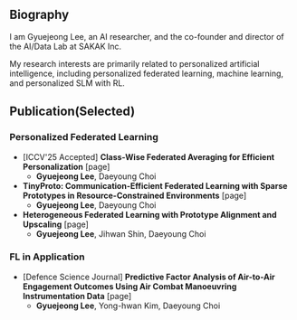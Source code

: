 ## Biography

I am Gyuejeong Lee, an AI researcher, and the co-founder and director of the AI/Data Lab at SAKAK Inc.

My research interests are primarily related to personalized artificial intelligence, including personalized federated learning, machine learning, and personalized SLM with RL.

## Publication(Selected)
### Personalized Federated Learning
- [ICCV'25 Accepted] **Class-Wise Federated Averaging for Efficient Personalization** [page]
  - **Gyuejeong Lee**, Daeyoung Choi
- **TinyProto: Communication-Efficient Federated Learning with Sparse Prototypes in Resource-Constrained Environments** [page]
  - **Gyuejeong Lee**, Daeyoung Choi
- **Heterogeneous Federated Learning with Prototype Alignment and Upscaling** [page]
  - **Gyuejeong Lee**, Jihwan Shin, Daeyoung Choi
 
### FL in Application
- [Defence Science Journal] **Predictive Factor Analysis of Air-to-Air Engagement Outcomes Using Air Combat Manoeuvring Instrumentation Data** [page]
  - **Gyuejeong Lee**, Yong-hwan Kim, Daeyoung Choi

<!--
**regulationLee/regulationLee** is a ✨ _special_ ✨ repository because its `README.md` (this file) appears on your GitHub profile.

Here are some ideas to get you started:

- 🔭 I’m currently working on ...
- 🌱 I’m currently learning ...
- 👯 I’m looking to collaborate on ...
- 🤔 I’m looking for help with ...
- 💬 Ask me about ...
- 📫 How to reach me: ...
- 😄 Pronouns: ...
- ⚡ Fun fact: ...
-->
